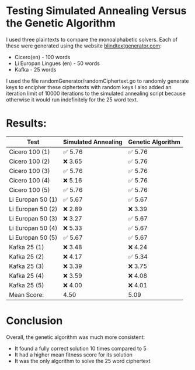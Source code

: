 # Testing Simulated Annealing Versus the Genetic Algorithm

I used three plaintexts to compare the monoalphabetic solvers. Each of these were generated using the website [blindtextgenerator.com](https://www.blindtextgenerator.com/lorem-ipsum):
- Cicero(en) - 100 words
- Li Europan Lingues (en) - 50 words
- Kafka - 25 words


I used the file randomGenerator/randomCiphertext.go to randomly generate keys to encipher these ciphertexts with random keys
I also added an iteration limit of 10000 iterations to the simulated annealing script because otherwise it would run indefinitely for the 25 word text.

# Results:
| Test                | Simulated Annealing | Genetic Algorithm |
| ----------------- | ------------------- | ----------------- |
| Cicero 100 (1)                     |  ✅ 5.76                                |  ✅ 5.76                            |
| Cicero 100 (2)                     | ❌ 3.65                                 | ✅ 5.76                             |
| Cicero 100 (3)                     | ✅ 5.76                                 | ✅ 5.76                             |
| Cicero 100 (4)                     | ❌ 5.16                                 | ✅ 5.76                             |
| Cicero 100 (5)                     | ✅ 5.76                                 | ✅ 5.76                             |
| Li Europan 50 (1)                  | ✅ 5.67                                 | ✅ 5.67                             |
| Li Europan 50 (2)                  | ❌ 2.89                                 | ❌ 3.39                             |
| Li Europan 50 (3)                  | ❌ 3.27                                 | ✅ 5.67                             |
| Li Europan 50 (4)                  | ❌ 5.33                                 | ✅ 5.67                             |
| Li Europan 50 (5)                  | ✅ 5.67                                 | ✅ 5.67                             |
| Kafka 25 (1)                       | ❌ 3.48                                 | ❌ 4.24                             |
| Kafka 25 (2)                       | ❌ 4.17                                 | ✅ 5.34                             |
| Kafka 25 (3)                       | ❌ 3.39                                 | ❌ 3.75                             |
| Kafka 25 (4)                       | ❌ 3.59                                 | ❌ 4.08                             |
| Kafka 25 (5)                       | ❌ 4.00                                 | ❌ 4.01                             |
| Mean Score:                        | 4.50                                   | 5.09                               |

# Conclusion

Overall, the genetic algorithm was much more consistent:
- It found a fully correct solution 10 times compared to 5
- It had a higher mean fitness score for its solution
- It was the only algorithm to solve the 25 word ciphertext 
